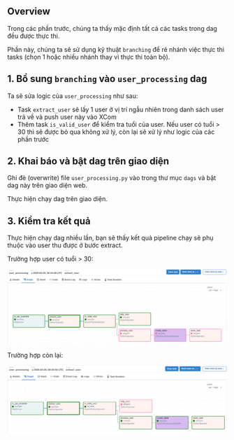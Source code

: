 ## Overview

Trong các phần trước, chúng ta thấy mặc định tất cả các tasks trong dag đều được thực thi.

Phần này, chúng ta sẽ sử dụng kỹ thuật `branching` để rẽ nhánh việc thực thi tasks (chọn 1 hoặc nhiều nhánh thay vì thực
thi toàn bộ).

## 1. Bổ sung `branching` vào `user_processing` dag

Ta sẽ sửa logic của `user_processing` như sau:

- Task `extract_user` sẽ lấy 1 user ở vị trí ngẫu nhiên trong danh sách user trả về và push user này vào XCom
- Thêm task `is_valid_user` để kiểm tra tuổi của user. Nếu user có tuổi > 30 thì sẽ được bỏ qua không xử lý, còn lại sẽ
  xử lý như logic của các phần trước

## 2. Khai báo và bật dag trên giao diện

Ghi đè (overwrite) file `user_processing.py` vào trong thư mục `dags` và bật dag này trên giao diện web.

Thực hiện chạy dag trên giao diện.

## 3. Kiểm tra kết quả

Thực hiện chạy dag nhiều lần, bạn sẽ thấy kết quả pipeline chạy sẽ phụ thuộc vào user thu được ở bước extract.

Trường hợp user có tuổi > 30:

![](img/invalid_user.png)

Trường hợp còn lại:

![](img/valid_user.png)
